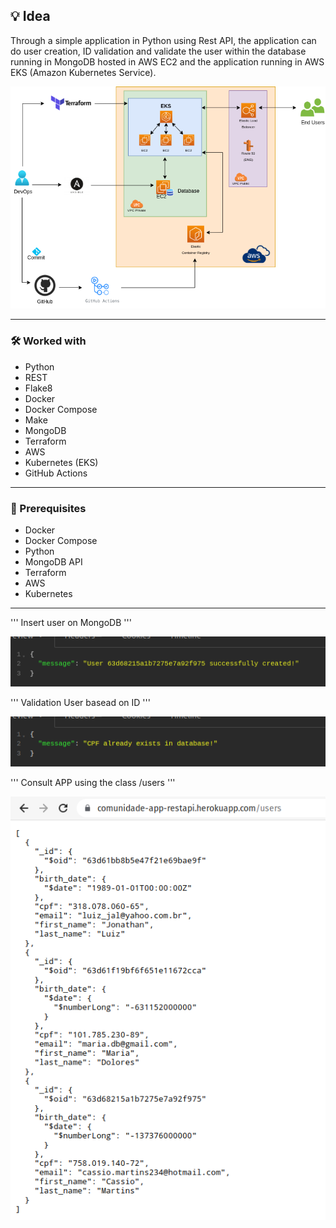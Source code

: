 ## 💡 Idea
Through a simple application in Python using Rest API, the application can do user creation, ID validation and validate the user within the database running in MongoDB hosted in AWS EC2 and the application running in AWS EKS (Amazon Kubernetes Service).

![Screenshot](Screenshot/REST_API_AWS.png)

---

### 🛠️ Worked with
* Python
* REST
* Flake8
* Docker
* Docker Compose
* Make
* MongoDB
* Terraform
* AWS
* Kubernetes (EKS)
* GitHub Actions
---

### 🧾 Prerequisites
* Docker
* Docker Compose
* Python
* MongoDB API
* Terraform
* AWS
* Kubernetes
---

'''
Insert user on MongoDB
'''


![Screenshot](Screenshot/POST-User.png)


'''
Validation User basead on ID
'''


![Screenshot](Screenshot/validation-users.png)


'''
Consult APP using the class /users
'''


![Screenshot](Screenshot/app-users.png)